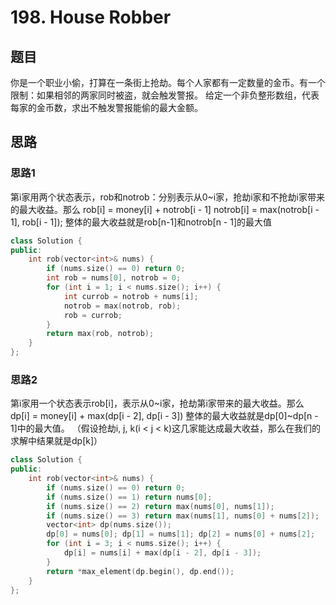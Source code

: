# 198. House Robber
## 题目
你是一个职业小偷，打算在一条街上抢劫。每个人家都有一定数量的金币。有一个限制：如果相邻的两家同时被盗，就会触发警报。
给定一个非负整形数组，代表每家的金币数，求出不触发警报能偷的最大金额。

## 思路
### 思路1
第i家用两个状态表示，rob和notrob：分别表示从0~i家，抢劫i家和不抢劫i家带来的最大收益。那么
rob[i] = money[i] + notrob[i - 1]
notrob[i] = max(notrob[i - 1], rob[i - 1]);
整体的最大收益就是rob[n-1]和notrob[n - 1]的最大值
```C++
class Solution {
public:
    int rob(vector<int>& nums) {
        if (nums.size() == 0) return 0;
        int rob = nums[0], notrob = 0;
        for (int i = 1; i < nums.size(); i++) {
            int currob = notrob + nums[i];
            notrob = max(notrob, rob);
            rob = currob;
        }
        return max(rob, notrob);
    }
};
```

### 思路2
第i家用一个状态表示rob[i]，表示从0~i家，抢劫第i家带来的最大收益。那么
dp[i] = money[i] + max(dp[i - 2], dp[i - 3])
整体的最大收益就是dp[0]~dp[n - 1]中的最大值。
（假设抢劫i, j, k(i < j < k)这几家能达成最大收益，那么在我们的求解中结果就是dp[k]）
```C++
class Solution {
public:
    int rob(vector<int>& nums) {
        if (nums.size() == 0) return 0;
        if (nums.size() == 1) return nums[0];
        if (nums.size() == 2) return max(nums[0], nums[1]);
        if (nums.size() == 3) return max(nums[1], nums[0] + nums[2]);
        vector<int> dp(nums.size());
        dp[0] = nums[0]; dp[1] = nums[1]; dp[2] = nums[0] + nums[2];
        for (int i = 3; i < nums.size(); i++) {
            dp[i] = nums[i] + max(dp[i - 2], dp[i - 3]);
        }
        return *max_element(dp.begin(), dp.end());
    }
};
```
